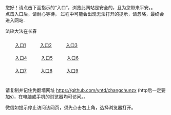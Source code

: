 您好！请点击下面指示的“入口”，浏览此网站是安全的，且为您带来平安。。 <br/>
点击入口后，请耐心等待， 过程中可能会出现无法打开的提示，请忽略，最终会进入网站. </br>

法轮大法在长春<br/>
<div style="padding:10px"><a style="margin:20px" target="_blank" href="https://d29cmnbacxnrg6.cloudfront.net/2Qpsp?rgqftn" id="ccLink1" rel="nofollow">入口1</a> <a target="_blank" style="margin:20px" href="https://d2ubnsax4uh1cn.cloudfront.net/2Qpsp?hwjezmqu" id="ccLink2" rel="nofollow">入口2</a> <a style="margin:20px" target="_blank" href="https://d227bsbg1p2uyy.cloudfront.net/2Qpsp?cbrxthu" id="ccLink3" rel="nofollow">入口3</a></div>

<div style="padding:10px" ><a style="margin:20px" target="_blank" href="https://d29cmnbacxnrg6.cloudfront.net/2Qpsp?rgqftn" id="ccLink4" rel="nofollow">入口4</a> <a style="margin:20px" href="https://d2ubnsax4uh1cn.cloudfront.net/2Qpsp?hwjezmqu" target="_blank" id="ccLink5" rel="nofollow">入口5</a> <a style="margin:20px" href="https://d227bsbg1p2uyy.cloudfront.net/2Qpsp?cbrxthu" target="_blank" id="ccLink6" rel="nofollow">入口6</a></div>

<div style="padding:10px"><a style="margin:20px" target="_blank" href="https://d29cmnbacxnrg6.cloudfront.net/2Qpsp?rgqftn" id="ccLink7" rel="nofollow">入口7</a> <a style="margin:20px" href="https://d2ubnsax4uh1cn.cloudfront.net/2Qpsp?hwjezmqu" target="_blank" id="ccLink8" rel="nofollow">入口8</a> <a style="margin:20px" target="_blank" href="https://d227bsbg1p2uyy.cloudfront.net/2Qpsp?cbrxthu" id="ccLink9" rel="nofollow">入口9</a></div>

<br/>



请复制并记住免翻墙网址 https://github.com/yntd/changchunzx (http后一定要加s)，在电脑或手机的浏览器均可访问。。<br/>

微信如提示停止访问该网页，须先点击右上角，选择浏览器打开。
